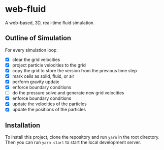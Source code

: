 # web-fluid

A web-based, 3D, real-time fluid simulation.

## Outline of Simulation

For every simulation loop:

- [x] clear the grid velocities
- [x] project particle velocities to the grid
- [x] copy the grid to store the version from the previous time step
- [x] mark cells as solid, fluid, or air
- [x] perform gravity update
- [x] enforce boundary conditions
- [ ] do the pressure solve and generate new grid velocities
- [x] enforce boundary conditions
- [x] update the velocities of the particles
- [x] update the positions of the particles

## Installation

To install this project, clone the repository and run `yarn` in the root directory. Then you can run `yarn start` to start the local development server.
